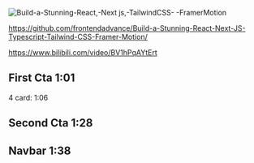 ![Build-a-Stunning-React,-Next js,-TailwindCSS- -FramerMotion](https://github.com/user-attachments/assets/ad18a824-8f6c-41a6-8802-009eb5a89362)

https://github.com/frontendadvance/Build-a-Stunning-React-Next-JS-Typescript-Tailwind-CSS-Framer-Motion/

https://www.bilibili.com/video/BV1hPqAYtErt




## First Cta  1:01
4 card: 1:06

## Second Cta  1:28

## Navbar  1:38